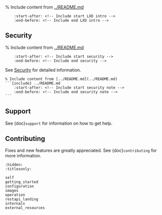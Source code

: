 

% Include content from [../README.md](../README.md)
```{include} ../README.md
    :start-after: <!-- Include start LXD intro -->
    :end-before: <!-- Include end LXD intro -->
```

## Security

% Include content from [../README.md](../README.md)
```{include} ../README.md
    :start-after: <!-- Include start security -->
    :end-before: <!-- Include end security -->
```
See [Security](security.md) for detailed information.

````{important}
% Include content from [../README.md](../README.md)
```{include} ../README.md
    :start-after: <!-- Include start security note -->
    :end-before: <!-- Include end security note -->
```
````

## Support

See {doc}`support` for information on how to get help.

## Contributing

Fixes and new features are greatly appreciated.
See {doc}`contributing` for more information.

```{toctree}
:hidden:
:titlesonly:

self
getting_started
configuration
images
operation
restapi_landing
internals
external_resources
```
